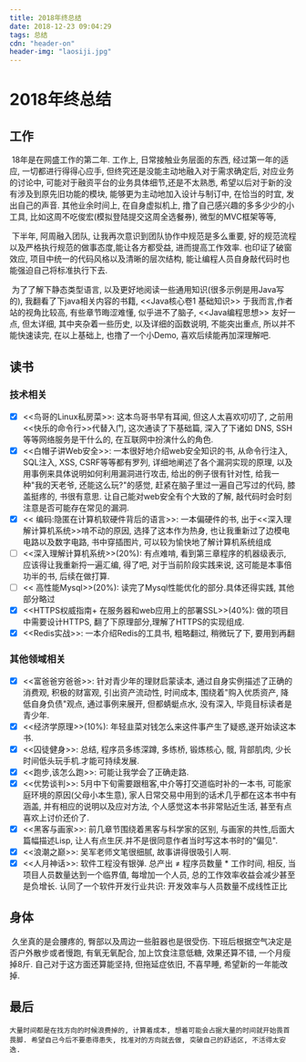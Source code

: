 ```yaml
---
title: 2018年终总结
date: 2018-12-23 09:04:29
tags: 总结
cdn: "header-on"
header-img: "laosiji.jpg"
---
```


# 2018年终总结

## 工作

​	18年是在网盛工作的第二年. 工作上, 日常接触业务层面的东西, 经过第一年的适应, 一切都进行得得心应手, 但终究还是没能主动地融入对于需求确定后, 对应业务的讨论中, 可能对于融资平台的业务具体细节,还是不太熟悉, 希望以后对于新的没有涉及到原先旧功能的模块, 能够更为主动地加入设计与制订中, 在恰当的时宜, 发出自己的声音. 其他业余时间上, 在自身虚拟机上, 撸了自己感兴趣的多多少少的小工具, 比如这周不吃俊宏(模拟登陆提交这周全选餐券), 微型的MVC框架等等, 

​	下半年, 阿周融入团队, 让我再次意识到团队协作中规范是多么重要, 好的规范流程以及严格执行规范的做事态度,能让各方都受益, 进而提高工作效率. 也印证了破窗效应, 项目中统一的代码风格以及清晰的层次结构, 能让编程人员自身敲代码时也能强迫自己将标准执行下去.

​	为了了解下静态类型语言, 以及更好地阅读一些通用知识(很多示例是用Java写的), 我翻看了下java相关内容的书籍, <<Java核心卷1 基础知识>> 于我而言,作者站的视角比较高, 有些章节晦涩难懂, 似乎进不了脑子,  <<Java编程思想>> 友好一点,  但太详细, 其中夹杂着一些历史, 以及详细的函数说明, 不能突出重点, 所以并不能快速读完, 在以上基础上, 也撸了一个小Demo, 喜欢后续能再加深理解吧.

## 读书

### 技术相关

- [x] <<鸟哥的Linux私房菜>>: 这本鸟哥书早有耳闻, 但这人太喜欢叨叨了, 之前用<<快乐的命令行>>代替入门, 这次通读了下基础篇, 深入了下诸如 DNS, SSH等等网络服务是干什么的, 在互联网中扮演什么的角色.
- [x] <<白帽子讲Web安全>>:  一本很好地介绍web安全知识的书, 从命令行注入, SQL注入, XSS, CSRF等等都有罗列, 详细地阐述了各个漏洞实现的原理, 以及用事例来具体说明如何利用漏洞进行攻击, 给出的例子很有针对性, 给我一种"我的天老爷, 还能这么玩?"的感觉, 赶紧在脑子里过一遍自己写过的代码, 膝盖挺疼的, 书很有意思. 让自己能对web安全有个大致的了解, 敲代码时会时刻注意是否可能存在常见的漏洞.
- [x] << 编码:隐匿在计算机软硬件背后的语言>>: 一本偏硬件的书, 出于<<深入理解计算机系统>>啃不动的原因, 选择了这本作为热身, 也让我重新过了边模电电路以及数字电路, 书中穿插图片, 可以较为愉快地了解计算机系统组成  
- [ ] <<深入理解计算机系统>>(20%): 有点难啃, 看到第三章程序的机器级表示, 应该得让我重新捋一遍汇编, 得了吧, 对于当前阶段实践来说, 这可能是本事倍功半的书, 后续在做打算.
- [ ] << 高性能Mysql>>(20%):  读完了Mysql性能优化的部分.具体还得实践, 其他部分略过
- [x] <<HTTPS权威指南+ 在服务器和web应用上的部署SSL>>(40%): 做的项目中需要设计HTTPS, 翻了下原理部分,理解了HTTPS的实现组成.  
- [x] <<Redis实战>>: 一本介绍Redis的工具书,  粗略翻过, 稍微玩了下,  要用到再翻

### 其他领域相关

- [x] <<富爸爸穷爸爸>>:  针对青少年的理财启蒙读本, 通过自身实例描述了正确的消费观, 积极的财富观, 引出资产流动性, 时间成本, 围绕着"购入优质资产, 降低自身负债"观点, 通过事例来展开, 但都蜻蜓点水, 没有深入, 毕竟目标读者是青少年.
- [x] <<经济学原理>>(10%): 年轻韭菜对钱怎么来这件事产生了疑惑,遂开始读这本书.  
- [x] <<囚徒健身>>: 总结, 程序员多练深蹲, 多练桥, 锻炼核心, 髋, 背部肌肉, 少长时间低头玩手机.才能可持续发展.
- [x] <<跑步,该怎么跑>>: 可能让我学会了正确走路.
- [x] <<优势谈判>>: 5月中下旬需要跟租客,中介等打交道临时补的一本书, 可能家庭环境的原因(父母小本生意), 家人日常交易中用到的话术几乎都在这本书中有涵盖, 并有相应的说明以及应对方法, 个人感觉这本书非常贴近生活, 甚至有点喜欢上讨价还价了.
- [x] <<黑客与画家>>: 前几章节围绕着黑客与科学家的区别, 与画家的共性,后面大篇幅描述Lisp, 让人有点生厌.并不是很同意作者当时写这本书时的"偏见".
- [x] <<浪潮之巅>>: 吴军老师文笔很细腻, 故事讲得很吸引人啊.
- [x] <<人月神话>>: 软件工程没有银弹. 总产出 ≠ 程序员数量 * 工作时间, 相反, 当项目人员数量达到一个临界值, 每增加一个人员, 总的工作效率收益会减少甚至是负增长. 认同了一个软件开发行业共识: 开发效率与人员数量不成线性正比

## 身体

​	久坐真的是会腰疼的, 臀部以及周边一些脏器也是很受伤. 下班后根据空气决定是否户外散步或者慢跑, 有氧无氧配合, 加上饮食注意低糖, 效果还算不错, 一个月瘦掉8斤. 自己对于这方面还算能坚持, 但拖延症依旧, 不喜早睡, 希望新的一年能改掉.  

## 最后

 	大量时间都是在找方向的时候浪费掉的, 计算着成本, 想着可能会占据大量的时间就开始畏首畏脚. 希望自己今后不要患得患失, 找准对的方向就去做, 突破自己的舒适区, 不活得太安逸.
